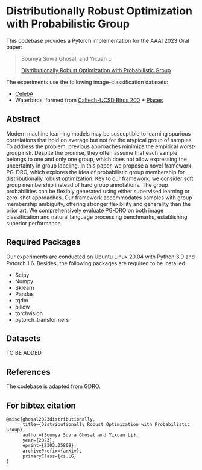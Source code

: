 # Distributionally Robust Optimization with Probabilistic Group
This codebase provides a Pytorch implementation for the AAAI 2023 Oral paper:

> Soumya Suvra Ghosal, and Yixuan Li
>
> [Distributionally Robust Optimization with Probabilistic Group]()

The experiments use the following image-classification datasets:
- [CelebA](http://mmlab.ie.cuhk.edu.hk/projects/CelebA.html)
- Waterbirds, formed from [Caltech-UCSD Birds 200](http://www.vision.caltech.edu/visipedia/CUB-200.html) + [Places](http://places2.csail.mit.edu/)

<!-- - [MultiNLI](https://www.nyu.edu/projects/bowman/multinli/) -->

## Abstract
Modern machine learning models may be susceptible to learning spurious correlations that hold on average but not for the atypical group of samples. To address the problem, previous approaches minimize the empirical worst-group risk. Despite the promise, they often assume that each sample belongs to one and only one group, which does not allow expressing the uncertainty in group labeling. In this paper, we propose a novel framework PG-DRO, which explores the idea of probabilistic group membership for distributionally robust optimization. Key to our framework, we consider soft group membership instead of hard group annotations. The group probabilities can be flexibly generated using either supervised learning or zero-shot approaches. Our framework accommodates samples with group membership ambiguity, offering stronger flexibility and generality than the prior art. We comprehensively evaluate PG-DRO on both image classification and natural language processing benchmarks, establishing superior performance.

## Required Packages
Our experiments are conducted on Ubuntu Linux 20.04 with Python 3.9 and Pytorch 1.6. Besides, the following packages are required to be installed:
* Scipy
* Numpy
* Sklearn
* Pandas
* tqdm
* pillow
* torchvision
* pytorch_transformers

## Datasets

TO BE ADDED
  
## References
The codebase is adapted from [GDRO](https://github.com/kohpangwei/group_DRO).


## For bibtex citation 

```
@misc{ghosal2023distributionally,
      title={Distributionally Robust Optimization with Probabilistic Group}, 
      author={Soumya Suvra Ghosal and Yixuan Li},
      year={2023},
      eprint={2303.05809},
      archivePrefix={arXiv},
      primaryClass={cs.LG}
}
```
